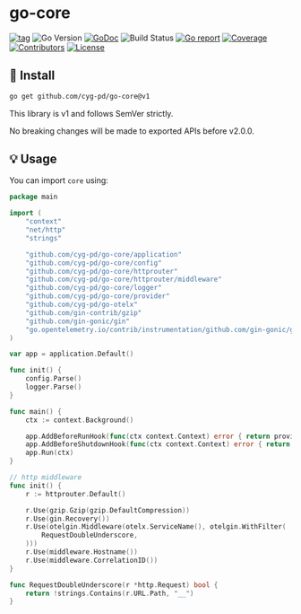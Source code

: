 # go-core

[![tag](https://img.shields.io/github/tag/cyg-pd/go-core.svg)](https://github.com/cyg-pd/go-core/releases)
![Go Version](https://img.shields.io/badge/Go-%3E%3D%201.24-%23007d9c)
[![GoDoc](https://godoc.org/github.com/cyg-pd/go-core?status.svg)](https://pkg.go.dev/github.com/cyg-pd/go-core)
![Build Status](https://github.com/cyg-pd/go-core/actions/workflows/test.yml/badge.svg)
[![Go report](https://goreportcard.com/badge/github.com/cyg-pd/go-core)](https://goreportcard.com/report/github.com/cyg-pd/go-core)
[![Coverage](https://img.shields.io/codecov/c/github/cyg-pd/go-core)](https://codecov.io/gh/cyg-pd/go-core)
[![Contributors](https://img.shields.io/github/contributors/cyg-pd/go-core)](https://github.com/cyg-pd/go-core/graphs/contributors)
[![License](https://img.shields.io/github/license/cyg-pd/go-core)](./LICENSE)

## 🚀 Install

```sh
go get github.com/cyg-pd/go-core@v1
```

This library is v1 and follows SemVer strictly.

No breaking changes will be made to exported APIs before v2.0.0.

## 💡 Usage

You can import `core` using:

```go
package main

import (
	"context"
	"net/http"
	"strings"

	"github.com/cyg-pd/go-core/application"
	"github.com/cyg-pd/go-core/config"
	"github.com/cyg-pd/go-core/httprouter"
	"github.com/cyg-pd/go-core/httprouter/middleware"
	"github.com/cyg-pd/go-core/logger"
	"github.com/cyg-pd/go-core/provider"
	"github.com/cyg-pd/go-otelx"
	"github.com/gin-contrib/gzip"
	"github.com/gin-gonic/gin"
	"go.opentelemetry.io/contrib/instrumentation/github.com/gin-gonic/gin/otelgin"
)

var app = application.Default()

func init() {
	config.Parse()
	logger.Parse()
}

func main() {
	ctx := context.Background()

	app.AddBeforeRunHook(func(ctx context.Context) error { return provider.Boot() })
	app.AddBeforeShutdownHook(func(ctx context.Context) error { return provider.Shutdown() })
	app.Run(ctx)
}

// http middleware
func init() {
	r := httprouter.Default()

	r.Use(gzip.Gzip(gzip.DefaultCompression))
	r.Use(gin.Recovery())
	r.Use(otelgin.Middleware(otelx.ServiceName(), otelgin.WithFilter(
		RequestDoubleUnderscore,
	)))
	r.Use(middleware.Hostname())
	r.Use(middleware.CorrelationID())
}

func RequestDoubleUnderscore(r *http.Request) bool {
	return !strings.Contains(r.URL.Path, "__")
}
```
